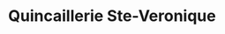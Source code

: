 ---
title: "Quincaillerie Ste-Veronique"
url: /riviere-rouge/quincaillerie-ste-veronique/
shop: hardware
---